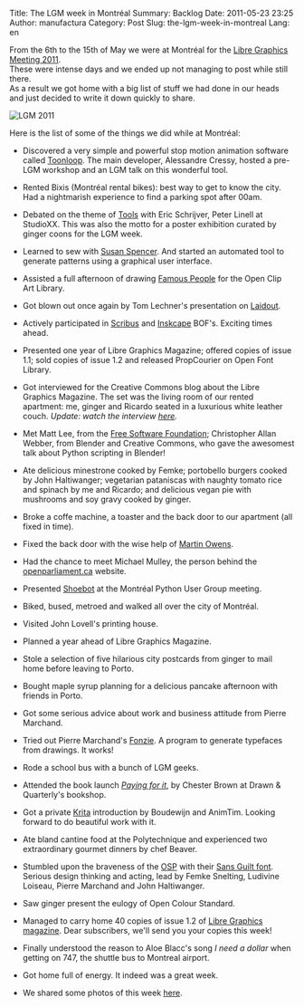 Title: The LGM week in Montréal
Summary: Backlog
Date: 2011-05-23 23:25
Author: manufactura
Category: Post
Slug: the-lgm-week-in-montreal
Lang: en

From the 6th to the 15th of May we were at Montréal for the
[Libre Graphics Meeting
2011](http://www.libregraphicsmeeting.org/2011/).  
These were intense days and we ended up not managing to post while
still there.  
As a result we got home with a big list of stuff we had done in our
heads and just decided to write it down quickly to share.

![LGM 2011]({filename}/media/IMG_4109.png "LGM 2011")

Here is the list of some of the things we did while at Montréal:

-   Discovered a very simple and powerful stop motion animation software
    called [Toonloop](http://toonloop.com/). The main developer, Alessandre
    Cressy, hosted a pre-LGM workshop and an LGM talk on this wonderful
    tool.

-   Rented Bixis (Montréal rental bikes): best way to get to know the city.
    Had a nightmarish experience to find a parking spot after 00am.

-   Debated on the theme of [Tools](http://libregraphicsmag.com/tools/) with
    Eric Schrijver, Peter Linell at StudioXX. This was also the motto for a
    poster exhibition curated by ginger coons for the LGM week.

-   Learned to sew with [Susan Spencer](http://www.sew-brilliant.org/). And
    started an automated tool to generate patterns using a graphical user
    interface.

-   Assisted a full afternoon of drawing [Famous
    People](http://www.openclipart.org/packages-famous-people) for the Open
    Clip Art Library.

-   Got blown out once again by Tom Lechner's presentation on
    [Laidout](http://www.laidout.org/).

-   Actively participated in
    [Scribus](http://www.scribus.net/canvas/Scribus) and
    [Inskcape](http://inkscape.org/) BOF's. Exciting times ahead.

-   Presented one year of Libre Graphics Magazine; offered copies of issue
    1.1; sold copies of issue 1.2 and released PropCourier on Open Font
    Library.

-   Got interviewed for the Creative Commons blog about the Libre Graphics
    Magazine. The set was the living room of our rented apartment: me,
    ginger and Ricardo seated in a luxurious white leather couch.
    *Update: watch the interview [here](http://labs.creativecommons.org/2011/07/05/libre-graphics-magazine-interview-at-libre-graphics-meeting/).*

-   Met Matt Lee, from the [Free Software Foundation](http://www.fsf.org/);
    Christopher Allan Webber, from Blender and Creative Commons, who gave
    the awesomest talk about Python scripting in Blender!

-   Ate delicious minestrone cooked by Femke; portobello burgers cooked by
    John Haltiwanger; vegetarian pataniscas with naughty tomato rice and
    spinach by me and Ricardo; and delicious vegan pie with mushrooms and
    soy gravy cooked by ginger.

-   Broke a coffe machine, a toaster and the back door to our apartment (all
    fixed in time).

-   Fixed the back door with the wise help of [Martin
    Owens](http://doctormo.org/).

-   Had the chance to meet Michael Mulley, the person behind the
    [openparliament.ca](http://openparliament.ca/) website.

-   Presented [Shoebot](http://shoebot.net/) at the Montréal Python User
    Group meeting.

-   Biked, bused, metroed and walked all over the city of Montréal.

-   Visited John Lovell's printing house.

-   Planned a year ahead of Libre Graphics Magazine.

-   Stole a selection of five hilarious city postcards from ginger to mail
    home before leaving to Porto.

-   Bought maple syrup planning for a delicious pancake afternoon with
    friends in Porto.

-   Got some serious advice about work and business attitude from Pierre
    Marchand.

-   Tried out Pierre Marchand's [Fonzie](http://www.oep-h.com/fonzie/). A
    program to generate typefaces from drawings. It works!

-   Rode a school bus with a bunch of LGM geeks.

-   Attended the book launch [*Paying for
    it*](http://www.drawnandquarterly.com/shopCatalogLong.php?st=art&art=a3dff7dd51fc01),
    by Chester Brown at Drawn & Quarterly's bookshop.

-   Got a private [Krita](http://www.krita.org) introduction by Boudewijn
    and AnimTim. Looking forward to do beautiful work with it.

-   Ate bland cantine food at the Polytechnique and experienced two
    extraordinary gourmet dinners by chef Beaver.

-   Stumbled upon the braveness of the
    [OSP](http://ospublish.constantvzw.org/) with their [Sans Guilt
    font](http://ospublish.constantvzw.org/foundry/sans-guilt/). Serious
    design thinking and acting, lead by Femke Snelting, Ludivine Loiseau,
    Pierre Marchand and John Haltiwanger.

-   Saw ginger present the eulogy of Open Colour Standard.

-   Managed to carry home 40 copies of issue 1.2 of [Libre Graphics
    magazine](http://libregraphicsmag.com/). Dear subscribers, we'll send
    you your copies this week!

-   Finally understood the reason to Aloe Blacc's song *I need a dollar*
    when getting on 747, the shuttle bus to Montreal airport.

-   Got home full of energy. It indeed was a great week.

-   We shared some photos of this week
    [here](http://www.flickr.com/photos/manufacturaind/sets/72157626712646692/).


